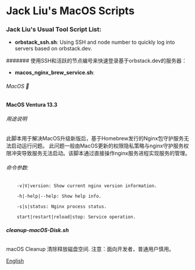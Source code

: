# Jack Liu's MacOS Scripts

### Jack Liu's Usual Tool Script List:

* **orbstack_ssh.sh**: Using SSH and node number to quickly log into servers based on orbstack.dev.

####### 使用SSH和活跃的节点编号来快速登录基于orbstack.dev的服务器：

* **macos_nginx_brew_service.sh**: 

###### MacOS 🍎 
**MacOS Ventura 13.3**

###### 用途说明
此脚本用于解决MacOS升级新版后，基于Homebrew发行的Nginx包守护服务无法启动运行问题。
此问题一般由MacOS更新的权限隐私策略与nginx守护服务权限冲突导致服务无法启动。该脚本通过直接操作nginx服务进程实现服务的管理。

###### 命令参数:
```
    -v|V|version: Show current nginx version information.
    
    -h|-help|--help: Show help info.
    
    -s|s|status: Nginx process status.
    
    start|restart|reload|stop: Service operation.
```

###### **cleanup-macOS-Disk.sh**
macOS Cleanup 清除释放磁盘空间.
注意：面向开发者，普通用户慎用。


 [English](README.md)